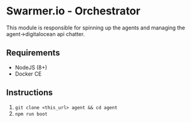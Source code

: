 # Swarmer.io - Orchestrator

This module is responsible for spinning up the agents and managing the agent->digitalocean api chatter.

## Requirements

- NodeJS (8+)
- Docker CE

## Instructions

1) `git clone <this_url> agent && cd agent`  
2) `npm run boot`